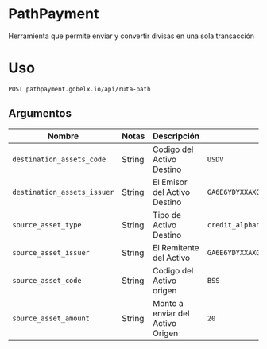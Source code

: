 # PathPayment



Herramienta que permite enviar y convertir divisas en una sola transacción



<h1>Uso</h1>


<pre><code>POST pathpayment.gobelx.io/api/ruta-path</code></pre>


<h2>Argumentos</h2>

<table>
<thead>
<tr>
<th><font style="vertical-align: inherit;"><font style="vertical-align: inherit;">Nombre</font></font></th>
<th><font style="vertical-align: inherit;"><font style="vertical-align: inherit;">Notas</font></font></th>
<th><font style="vertical-align: inherit;"><font style="vertical-align: inherit;">Descripción</font></font></th>
<th><font style="vertical-align: inherit;"><font style="vertical-align: inherit;">Ejemplo</font></font></th>
</tr>
</thead>
<tbody>
<tr>
<td><code>destination_assets_code</code></td>
<td><font style="vertical-align: inherit;"><font style="vertical-align: inherit;">String</font></font></td>
<td><font style="vertical-align: inherit;"><font style="vertical-align: inherit;">Codigo del Activo Destino</font></font></td>
<td><code>USDV</code></td>
</tr>
<tr>
<td><code>destination_assets_issuer</code></td>
<td><font style="vertical-align: inherit;"><font style="vertical-align: inherit;">String</font></font></td>
<td><font style="vertical-align: inherit;"><font style="vertical-align: inherit;">El Emisor del Activo Destino</font></font></td>
<td><code>GA6E6YDYXXAXG4VZAOGIX3N3HETLMGVBLQKAAIZQ3PIMQGHAQ63RA6EO</code></td>
</tr>
<tr>
<td><code>source_asset_type</code></td>
<td><font style="vertical-align: inherit;"><font style="vertical-align: inherit;">String</font></font></td>
<td><font style="vertical-align: inherit;"><font style="vertical-align: inherit;">Tipo de Activo Destino</font></font></td>
<td><code>credit_alphanum4</code></td>
</tr>
<tr>
<td><code>source_asset_issuer</code></td>
<td><font style="vertical-align: inherit;"><font style="vertical-align: inherit;">String</font></font></td>
<td><font style="vertical-align: inherit;"><font style="vertical-align: inherit;"></font>El Remitente del Activo </font></td>
<td><code>GA6E6YDYXXAXG4VZAOGIX3N3HETLMGVBLQKAAIZQ3PIMQGHAQ63RA6EO</code></td>
</tr>
<tr>
<td><code>source_asset_code</code></td>
<td><font style="vertical-align: inherit;"><font style="vertical-align: inherit;">String</font></font></td>
<td><font style="vertical-align: inherit;"><font style="vertical-align: inherit;">Codigo del Activo origen</font></font></td>
<td><code>BSS</code></td>
</tr>
<tr>
<td><code>source_asset_amount</code></td>
<td><font style="vertical-align: inherit;"><font style="vertical-align: inherit;">String</font></font></td>
<td><font style="vertical-align: inherit;"><font style="vertical-align: inherit;">Monto a enviar del Activo Origen </font><font style="vertical-align: inherit;"></font></font></td>
<td><code>20</code></td>
</tr>
</tbody>
</table>
